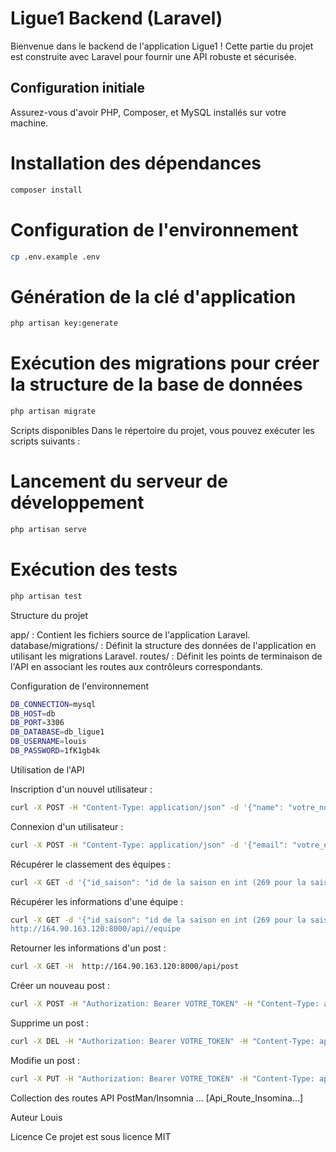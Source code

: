# Ligue1 Backend (Laravel)

Bienvenue dans le backend de l'application Ligue1 ! Cette partie du projet est construite avec Laravel pour fournir une API robuste et sécurisée.

## Configuration initiale

Assurez-vous d'avoir PHP, Composer, et MySQL installés sur votre machine.

# Installation des dépendances
```bash 
composer install
```

# Configuration de l'environnement
```bash 
cp .env.example .env
```

# Génération de la clé d'application
```bash 
php artisan key:generate
```

# Exécution des migrations pour créer la structure de la base de données
```bash
php artisan migrate
```
Scripts disponibles
Dans le répertoire du projet, vous pouvez exécuter les scripts suivants :

# Lancement du serveur de développement
```bash
php artisan serve
```

# Exécution des tests
```bash
php artisan test
```
Structure du projet

app/ : Contient les fichiers source de l'application Laravel.
database/migrations/ : Définit la structure des données de l'application en utilisant les migrations Laravel.
routes/ : Définit les points de terminaison de l'API en associant les routes aux contrôleurs correspondants.

Configuration de l'environnement
```bash 
DB_CONNECTION=mysql
DB_HOST=db
DB_PORT=3306
DB_DATABASE=db_ligue1
DB_USERNAME=louis
DB_PASSWORD=1fK1gb4k
```
Utilisation de l'API

Inscription d'un nouvel utilisateur :
```bash
curl -X POST -H "Content-Type: application/json" -d '{"name": "votre_nom", "email": "votre_email", "password": "votre_mot_de_passe"}' http://164.90.163.120:8000/api/register
```

Connexion d'un utilisateur :
```bash 
curl -X POST -H "Content-Type: application/json" -d '{"email": "votre_email", "password": "votre_mot_de_passe"}' http://164.90.163.120:8000/api/login
```

Récupérer le classement des équipes :
```bash
curl -X GET -d '{"id_saison": "id de la saison en int (269 pour la saison 2023-2024"} http://164.90.163.120:8000/api/classement
```

Récupérer les informations d'une équipe :
```bash
curl -X GET -d '{"id_saison": "id de la saison en int (269 pour la saison 2023-2024", "id_equipe": "id de l'équipe (59 pour l'om)"}
http://164.90.163.120:8000/api//equipe
```

Retourner les informations d'un post :
```bash
curl -X GET -H  http://164.90.163.120:8000/api/post
```

Créer un nouveau post :
```bash
curl -X POST -H "Authorization: Bearer VOTRE_TOKEN" -H "Content-Type: application/json" -d '{"title": "titre_du_post", "content": "contenu_du_post"}' http://164.90.163.120:8000/api/posts/create
```

Supprime un post :
```bash
curl -X DEL -H "Authorization: Bearer VOTRE_TOKEN" -H "Content-Type: application/json" -http://164.90.163.120:8000/api/posts/{post}
```
Modifie un post :
```bash
curl -X PUT -H "Authorization: Bearer VOTRE_TOKEN" -H "Content-Type: application/json" -d '{"title": "nouveau_titre_du_post", "content": "nouveau_contenu_du_post"}' http://164.90.163.120:8000/api/posts/{post}
```

Collection des routes API PostMan/Insomnia ...
[Api_Route_Insomina…] 

Auteur
Louis

Licence
Ce projet est sous licence MIT

